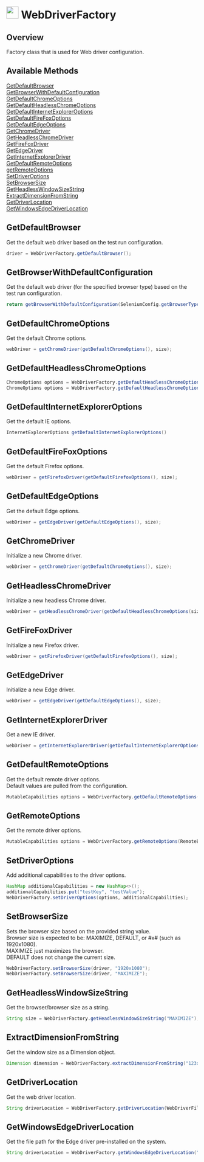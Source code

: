 # <img src="resources/jmaqslogo.jpg" height="32" width="32"> WebDriverFactory

## Overview
Factory class that is used for Web driver configuration.

## Available Methods
[GetDefaultBrowser](#GetDefaultBrowser)  
[GetBrowserWithDefaultConfiguration](#GetBrowserWithDefaultConfiguration)  
[GetDefaultChromeOptions](#GetDefaultChromeOptions)  
[GetDefaultHeadlessChromeOptions](#GetDefaultHeadlessChromeOptions)  
[GetDefaultInternetExplorerOptions](#GetDefaultInternetExplorerOptions)  
[GetDefaultFireFoxOptions](#GetDefaultFireFoxOptions)  
[GetDefaultEdgeOptions](#GetDefaultEdgeOptions)  
[GetChromeDriver](#GetChromeDriver)  
[GetHeadlessChromeDriver](#GetHeadlessChromeDriver)  
[GetFireFoxDriver](#GetFireFoxDriver)  
[GetEdgeDriver](#GetEdgeDriver)  
[GetInternetExplorerDriver](#GetInternetExplorerDriver)  
[GetDefaultRemoteOptions](#GetDefaultRemoteOptions)  
[getRemoteOptions](#GetRemoteOptions)  
[SetDriverOptions](#SetDriverOptions)  
[SetBrowserSize](#setBrowserSize)  
[GetHeadlessWindowSizeString](#GetHeadlessWindowSizeString)    
[ExtractDimensionFromString](#ExtractDimensionFromString)  
[GetDriverLocation](#GetDriverLocation)  
[GetWindowsEdgeDriverLocation](#GetWindowsEdgeDriverLocation)  

## GetDefaultBrowser
Get the default web driver based on the test run configuration.
```java
driver = WebDriverFactory.getDefaultBrowser();
```

## GetBrowserWithDefaultConfiguration
Get the default web driver (for the specified browser type) based on the test run configuration.
```java
return getBrowserWithDefaultConfiguration(SeleniumConfig.getBrowserType());
```

## GetDefaultChromeOptions
Get the default Chrome options.
```java
webDriver = getChromeDriver(getDefaultChromeOptions(), size);
```

## GetDefaultHeadlessChromeOptions
```java
ChromeOptions options = WebDriverFactory.getDefaultHeadlessChromeOptions();
ChromeOptions options = WebDriverFactory.getDefaultHeadlessChromeOptions(size);
```

## GetDefaultInternetExplorerOptions
Get the default IE options.
```java
InternetExplorerOptions getDefaultInternetExplorerOptions()
```

## GetDefaultFireFoxOptions
Get the default Firefox options.
```java
webDriver = getFirefoxDriver(getDefaultFirefoxOptions(), size);
```

## GetDefaultEdgeOptions
Get the default Edge options.
```java
webDriver = getEdgeDriver(getDefaultEdgeOptions(), size);
```

## GetChromeDriver
Initialize a new Chrome driver.
```java
webDriver = getChromeDriver(getDefaultChromeOptions(), size);
```

## GetHeadlessChromeDriver
Initialize a new headless Chrome driver.
```java
webDriver = getHeadlessChromeDriver(getDefaultHeadlessChromeOptions(size));
```

## GetFireFoxDriver
Initialize a new Firefox driver.
```java
webDriver = getFirefoxDriver(getDefaultFirefoxOptions(), size);
```

## GetEdgeDriver
Initialize a new Edge driver.
```java
webDriver = getEdgeDriver(getDefaultEdgeOptions(), size);
```

## GetInternetExplorerDriver
Get a new IE driver.
```java
webDriver = getInternetExplorerDriver(getDefaultInternetExplorerOptions(), size);
```

## GetDefaultRemoteOptions
Get the default remote driver options.
<br> Default values are pulled from the configuration.
```java
MutableCapabilities options = WebDriverFactory.getDefaultRemoteOptions();
```

## GetRemoteOptions
Get the remote driver options.
```java
MutableCapabilities options = WebDriverFactory.getRemoteOptions(RemoteBrowserType.IE);
```

## SetDriverOptions
Add additional capabilities to the driver options.
```java
HashMap additionalCapabilities = new HashMap<>();
additionalCapabilities.put("testKey", "testValue");
WebDriverFactory.setDriverOptions(options, additionalCapabilities);
```

## SetBrowserSize
Sets the browser size based on the provided string value. 
<br>Browser size is expected to be: MAXIMIZE, DEFAULT, or #x# (such as 1920x1080).
<br>MAXIMIZE just maximizes the browser.
<br>DEFAULT does not change the current size.
```java
WebDriverFactory.setBrowserSize(driver, "1920x1080");
WebDriverFactory.setBrowserSize(driver, "MAXIMIZE");
```

## GetHeadlessWindowSizeString
Get the browser/browser size as a string.
```java
String size = WebDriverFactory.getHeadlessWindowSizeString("MAXIMIZE");
```

## ExtractDimensionFromString
Get the window size as a Dimension object.
```java
Dimension dimension = WebDriverFactory.extractDimensionFromString("123x456");
```

## GetDriverLocation
Get the web driver location.
```java
String driverLocation = WebDriverFactory.getDriverLocation(WebDriverFile.CHROME.getFile());
```

## GetWindowsEdgeDriverLocation
Get the file path for the Edge driver pre-installed on the system.
```java
String driverLocation = WebDriverFactory.getWindowsEdgeDriverLocation("testFile");
```